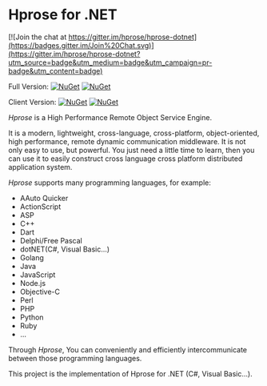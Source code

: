 # Hprose for .NET

[![Join the chat at https://gitter.im/hprose/hprose-dotnet](https://badges.gitter.im/Join%20Chat.svg)](https://gitter.im/hprose/hprose-dotnet?utm_source=badge&utm_medium=badge&utm_campaign=pr-badge&utm_content=badge)

Full Version:
[![NuGet](https://img.shields.io/nuget/v/Hprose.svg)](https://www.nuget.org/packages/Hprose)
[![NuGet](https://img.shields.io/nuget/dt/Hprose.svg)](https://www.nuget.org/packages/Hprose)

Client Version:
[![NuGet](https://img.shields.io/nuget/v/Hprose.Client.svg)](https://www.nuget.org/packages/Hprose.Client)
[![NuGet](https://img.shields.io/nuget/dt/Hprose.Client.svg)](https://www.nuget.org/packages/Hprose.Client)

*Hprose* is a High Performance Remote Object Service Engine.

It is a modern, lightweight, cross-language, cross-platform, object-oriented, high performance, remote dynamic communication middleware. It is not only easy to use, but powerful. You just need a little time to learn, then you can use it to easily construct cross language cross platform distributed application system.

*Hprose* supports many programming languages, for example:

* AAuto Quicker
* ActionScript
* ASP
* C++
* Dart
* Delphi/Free Pascal
* dotNET(C#, Visual Basic...)
* Golang
* Java
* JavaScript
* Node.js
* Objective-C
* Perl
* PHP
* Python
* Ruby
* ...

Through *Hprose*, You can conveniently and efficiently intercommunicate between those programming languages.

This project is the implementation of Hprose for .NET (C#, Visual Basic...).
